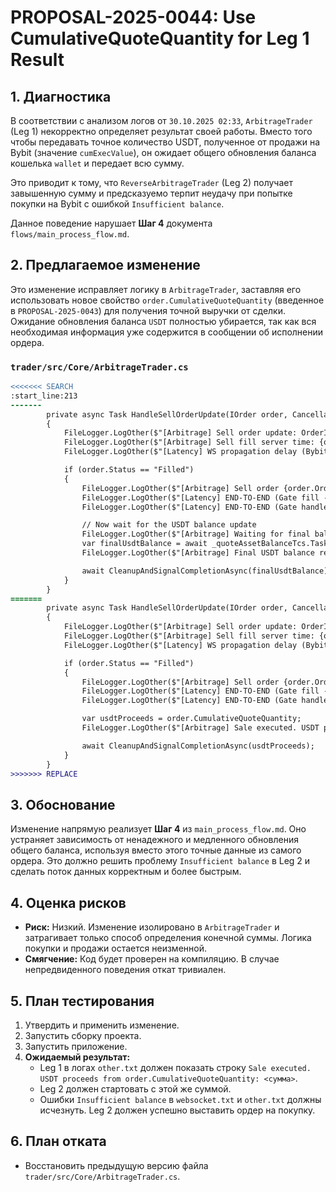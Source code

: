 # PROPOSAL-2025-0044: Use CumulativeQuoteQuantity for Leg 1 Result

## 1. Диагностика

В соответствии с анализом логов от `30.10.2025 02:33`, `ArbitrageTrader` (Leg 1) некорректно определяет результат своей работы. Вместо того чтобы передавать точное количество USDT, полученное от продажи на Bybit (значение `cumExecValue`), он ожидает общего обновления баланса кошелька `wallet` и передает всю сумму.

Это приводит к тому, что `ReverseArbitrageTrader` (Leg 2) получает завышенную сумму и предсказуемо терпит неудачу при попытке покупки на Bybit с ошибкой `Insufficient balance`.

Данное поведение нарушает **Шаг 4** документа `flows/main_process_flow.md`.

## 2. Предлагаемое изменение

Это изменение исправляет логику в `ArbitrageTrader`, заставляя его использовать новое свойство `order.CumulativeQuoteQuantity` (введенное в `PROPOSAL-2025-0043`) для получения точной выручки от сделки. Ожидание обновления баланса `USDT` полностью убирается, так как вся необходимая информация уже содержится в сообщении об исполнении ордера.

### `trader/src/Core/ArbitrageTrader.cs`

```diff
<<<<<<< SEARCH
:start_line:213
-------
        private async Task HandleSellOrderUpdate(IOrder order, CancellationTokenSource cancellationTokenSource)
        {
            FileLogger.LogOther($"[Arbitrage] Sell order update: OrderId={order.OrderId}, Status={order.Status}, FinishType={order.FinishType}");
            FileLogger.LogOther($"[Arbitrage] Sell fill server time: {order.UpdatedTime:HH:mm:ss.fff}, Update received: {DateTime.UtcNow:HH:mm:ss.fff}");
            FileLogger.LogOther($"[Latency] WS propagation delay (Bybit fill -> handler): {(DateTime.UtcNow - order.UpdatedTime).TotalMilliseconds:F0}ms");

            if (order.Status == "Filled")
            {
                FileLogger.LogOther($"[Arbitrage] Sell order {order.OrderId} CONFIRMED filled on {_sellExchange.Name}!");
                FileLogger.LogOther($"[Latency] END-TO-END (Gate fill -> Bybit fill) SERVER TIME: {(order.UpdatedTime - _buyOrderFilledServerTime).TotalMilliseconds}ms");
                FileLogger.LogOther($"[Latency] END-TO-END (Gate handler -> Bybit confirmation) LOCAL TIME: {(DateTime.UtcNow - _buyOrderFilledLocalTime).TotalMilliseconds}ms");

                // Now wait for the USDT balance update
                FileLogger.LogOther($"[Arbitrage] Waiting for final balance update for asset '{_quoteAsset}'...");
                var finalUsdtBalance = await _quoteAssetBalanceTcs.Task.WaitAsync(cancellationTokenSource.Token);
                FileLogger.LogOther($"[Arbitrage] Final USDT balance received: {finalUsdtBalance}");

                await CleanupAndSignalCompletionAsync(finalUsdtBalance);
            }
        }
=======
        private async Task HandleSellOrderUpdate(IOrder order, CancellationTokenSource cancellationTokenSource)
        {
            FileLogger.LogOther($"[Arbitrage] Sell order update: OrderId={order.OrderId}, Status={order.Status}, FinishType={order.FinishType}");
            FileLogger.LogOther($"[Arbitrage] Sell fill server time: {order.UpdatedTime:HH:mm:ss.fff}, Update received: {DateTime.UtcNow:HH:mm:ss.fff}");
            FileLogger.LogOther($"[Latency] WS propagation delay (Bybit fill -> handler): {(DateTime.UtcNow - order.UpdatedTime).TotalMilliseconds:F0}ms");

            if (order.Status == "Filled")
            {
                FileLogger.LogOther($"[Arbitrage] Sell order {order.OrderId} CONFIRMED filled on {_sellExchange.Name}!");
                FileLogger.LogOther($"[Latency] END-TO-END (Gate fill -> Bybit fill) SERVER TIME: {(order.UpdatedTime - _buyOrderFilledServerTime).TotalMilliseconds}ms");
                FileLogger.LogOther($"[Latency] END-TO-END (Gate handler -> Bybit confirmation) LOCAL TIME: {(DateTime.UtcNow - _buyOrderFilledLocalTime).TotalMilliseconds}ms");

                var usdtProceeds = order.CumulativeQuoteQuantity;
                FileLogger.LogOther($"[Arbitrage] Sale executed. USDT proceeds from order.CumulativeQuoteQuantity: {usdtProceeds}");

                await CleanupAndSignalCompletionAsync(usdtProceeds);
            }
        }
>>>>>>> REPLACE
```

## 3. Обоснование

Изменение напрямую реализует **Шаг 4** из `main_process_flow.md`. Оно устраняет зависимость от ненадежного и медленного обновления общего баланса, используя вместо этого точные данные из самого ордера. Это должно решить проблему `Insufficient balance` в Leg 2 и сделать поток данных корректным и более быстрым.

## 4. Оценка рисков

-   **Риск:** Низкий. Изменение изолировано в `ArbitrageTrader` и затрагивает только способ определения конечной суммы. Логика покупки и продажи остается неизменной.
-   **Смягчение:** Код будет проверен на компиляцию. В случае непредвиденного поведения откат тривиален.

## 5. План тестирования

1.  Утвердить и применить изменение.
2.  Запустить сборку проекта.
3.  Запустить приложение.
4.  **Ожидаемый результат:**
    *   Leg 1 в логах `other.txt` должен показать строку `Sale executed. USDT proceeds from order.CumulativeQuoteQuantity: <сумма>`.
    *   Leg 2 должен стартовать с этой же суммой.
    *   Ошибки `Insufficient balance` в `websocket.txt` и `other.txt` должны исчезнуть. Leg 2 должен успешно выставить ордер на покупку.

## 6. План отката

-   Восстановить предыдущую версию файла `trader/src/Core/ArbitrageTrader.cs`.